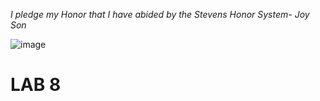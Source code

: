 *I pledge my Honor that I have abided by the Stevens Honor System- Joy Son*

![image](https://user-images.githubusercontent.com/98338109/235538528-ac69e51e-1ed6-4d83-b2ee-cd47b0ed1aae.png)

# LAB 8

